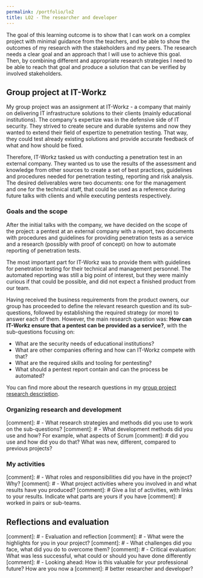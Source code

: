 ```yaml
---
permalink: /portfolio/lo2
title: LO2 - The researcher and developer
---
```


The goal of this learning outcome is to show that I can work on a complex project with minimal guidance from the teachers, and be able
to show the outcomes of my research with the stakeholders and my peers. The research needs a clear goal and an approach that I will use
to achieve this goal. Then, by combining different and appropriate research strategies I need to be able to reach that goal and produce
a solution that can be verified by involved stakeholders.

## Group project at IT-Workz

My group project was an assignment at IT-Workz - a company that mainly on delivering IT infrastructure solutions to their clients (mainly
educational institutions). The company's expertize was in the defensive side of IT security. They strived to create secure and durable
systems and now they wanted to extend their field of expertize to penetration testing. That way, they could test already existing solutions
and provide accurate feedback of what and how should be fixed.

Therefore, IT-Workz tasked us with conducting a penetration test in an external company. They wanted us to use the results of the assessment
and knowledge from other sources to create a set of best practices, guidelines and procedures needed for penetration testing, reporting and
risk analysis. The desired deliverables were two documents: one for the management and one for the technical staff, that could be used as a
reference during future talks with clients and while executing pentests respectively.

### Goals and the scope

After the initial talks with the company, we have decided on the scope of the project: a pentest at an external company with a report,
two documents with procedures and guidelines for providing penetration tests as a service and a research (possibly with proof of concept)
on how to automate reporting of penetration tests.

The most important part for IT-Workz was to provide them with guidelines for penetration testing for their technical and management
personnel. The automated reporting was still a big point of interest, but they were mainly curious if that could be possible, and
did not expect a finished product from our team.

Having received the business requirements from the product owners, our group has proceeded to define the relevant research question and
its sub-questions, followed by establishing the required strategy (or more) to answer each of them.  However, the main research question
was: **How can IT-Workz ensure that a pentest can be provided as a service?**, with the sub-questions focusing on:

- What are the security needs of educational institutions?
- What are other companies offering and how can IT-Workz compete with that?
- What are the required skills and tooling for pentesting?
- What should a pentest report contain and can the process be automated?

You can find more about the research questions in my
[group project research description](https://malpa222.github.io/portfolio/group/description#research-questions).

### Organizing research and development

[comment]: # - What research strategies and methods did you use to work on the sub-questions?
[comment]: # - What development methods did you use and how? For example, what aspects of Scrum
[comment]: # did you use and how did you do that? What was new, different, compared to previous projects?

### My activities

[comment]: # - What roles and responsibilities did you have in the project? Why?
[comment]: # - What project activities where you involved in and what results have you produced?
[comment]: # Give a list of activities, with links to your results. Indicate what parts are yours if you have
[comment]: # worked in pairs or sub-teams.

## Reflections and evaluation

[comment]: # - Evaluation and reflection
[comment]: # - What were the highlights for you in your project?
[comment]: # - What challenges did you face, what did you do to overcome them?
[comment]: # - Critical evaluation: What was less successful, what could or should you have done differently
[comment]: # - Looking ahead: How is this valuable for your professional future? How are you now a
[comment]: # better researcher and developer?